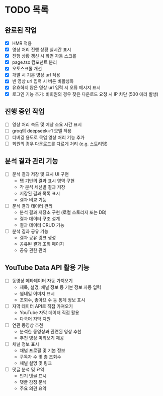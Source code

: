 # TODO 목록

## 완료된 작업
- [x] HMR 적용
- [x] 영상 처리 진행 상황 실시간 표시
- [x] 진행 상황 갱신 시 화면 자동 스크롤
- [x] page.tsx 컴포넌트 분리
- [x] 오토스크롤 개선
- [x] 개발 시 기본 영상 url 적용
- [x] 빈 영상 url 입력 시 버튼 비활성화
- [x] 유효하지 않은 영상 url 입력 시 오류 메시지 표시
- [x] 로그인 기능 추가: 비회원의 경우 잦은 다운로드 요청 시 IP 차단 (500 에러 발생)

## 진행 중인 작업
- [ ] 영상 처리 속도 및 예상 소요 시간 표시
- [ ] groq의 deepseek-r1 모델 적용
- [ ] 디버깅 용도로 목업 영상 처리 기능 추가
- [ ] 회원의 경우 다운로드를 다르게 처리 (e.g. 스트리밍)

## 분석 결과 관리 기능
- [ ] 분석 결과 저장 및 표시 UI 구현
  - 탭 기반의 결과 표시 영역 구현
  - 각 분석 세션별 결과 저장
  - 저장된 결과 목록 표시
  - 결과 비교 기능
- [ ] 분석 결과 데이터 관리
  - 분석 결과 저장소 구현 (로컬 스토리지 또는 DB)
  - 결과 데이터 구조 설계
  - 결과 데이터 CRUD 기능
- [ ] 분석 결과 공유 기능
  - 결과 공유 링크 생성
  - 공유된 결과 조회 페이지
  - 공유 권한 관리

## YouTube Data API 활용 기능
- [ ] 동영상 메타데이터 자동 가져오기
  - 제목, 설명, 채널 정보 등 기본 정보 자동 입력
  - 썸네일 이미지 표시
  - 조회수, 좋아요 수 등 통계 정보 표시
- [ ] 자막 데이터 API로 직접 가져오기
  - YouTube 자막 데이터 직접 활용
  - 다국어 자막 지원
- [ ] 연관 동영상 추천
  - 분석한 동영상과 관련된 영상 추천
  - 추천 영상 미리보기 제공
- [ ] 채널 정보 표시
  - 채널 프로필 및 기본 정보
  - 구독자 수 및 총 조회수
  - 채널 설명 및 링크
- [ ] 댓글 분석 및 요약
  - 인기 댓글 표시
  - 댓글 감정 분석
  - 주요 의견 요약
